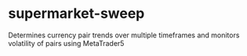 # supermarket-sweep
Determines currency pair trends over multiple timeframes and monitors volatility of pairs using MetaTrader5
